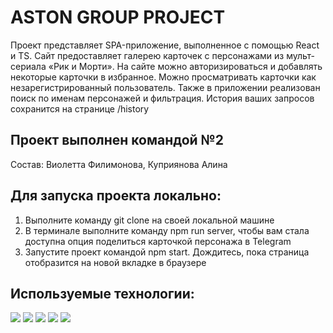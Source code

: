 # ASTON GROUP PROJECT

Проект представляет SPA-приложение, выполненное с помощью React и TS. Сайт предоставляет галерею карточек с персонажами из мульт-сериала «Рик и Морти». На сайте можно авторизироваться и добавлять некоторые карточки в избранное. Можно просматривать карточки как незарегистрированный пользователь. Также в приложении реализован поиск по именам персонажей и фильтрация. История ваших запросов сохранится на странице /history

## Проект выполнен командой №2  
Состав: Виолетта Филимонова, Куприянова Алина

## Для запуска проекта локально:
1. Выполните команду git clone на своей локальной машине
2. В терминале выполните команду npm run server, чтобы вам стала доступна опция поделиться карточкой персонажа в Telegram
3. Запустите проект командой npm start. Дождитесь, пока страница отобразится на новой вкладке в браузере

## Используемые технологии:
<img src="https://ziadoua.github.io/m3-Markdown-Badges/badges/TailwindCSS/tailwindcss1.svg"> <img src="https://ziadoua.github.io/m3-Markdown-Badges/badges/React/react1.svg"> <img src="https://ziadoua.github.io/m3-Markdown-Badges/badges/Redux/redux1.svg"> <img src="https://ziadoua.github.io/m3-Markdown-Badges/badges/TypeScript/typescript1.svg"> <img src="https://ziadoua.github.io/m3-Markdown-Badges/badges/Axios/axios1.svg">
